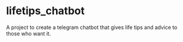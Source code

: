 # lifetips_chatbot
A project to create a telegram chatbot that gives life tips and advice to those who want it.
